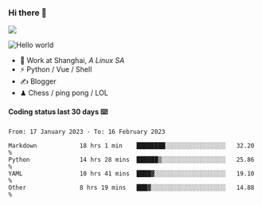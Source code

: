 ### Hi there 👋
![](https://komarev.com/ghpvc/?username=Xuhandsome)


<img src="https://github-readme-stats.vercel.app/api?username=XuHandsome&show_icons=true&theme=merko" alt="Hello world">

<br/>

- 🍻  Work at Shanghai, _A Linux SA_
- ⚡  Python / Vue / Shell
- ✍️  Blogger
- ♟  Chess / ping pong / LOL

#### Coding status last 30 days ⌨️

<!--START_SECTION:waka-->

```text
From: 17 January 2023 - To: 16 February 2023

Markdown            18 hrs 1 min    ████████░░░░░░░░░░░░░░░░░   32.20 %
Python              14 hrs 28 mins  ██████▒░░░░░░░░░░░░░░░░░░   25.86 %
YAML                10 hrs 41 mins  ████▓░░░░░░░░░░░░░░░░░░░░   19.10 %
Other               8 hrs 19 mins   ███▓░░░░░░░░░░░░░░░░░░░░░   14.88 %
```

<!--END_SECTION:waka-->
